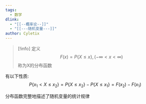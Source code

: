 ```yaml
---
tags:
  - 数学
dlink:
  - "[[--概率论--]]"
  - "[[---随机变量---]]"
author: Cyletix
---
```

>[!info] 定义
> $$F(x)=P\{X\leq x\},(-\infty<x<\infty)$$
> 称为X的分布函数

有以下性质:
$$P\{x_{1}<X\leq x_{2}\}=P\{X\leq x_{2}\}-P\{X\leq x_{1}\}=F(x_{2})-F(x_{1})$$

分布函数完整地描述了随机变量的统计规律

